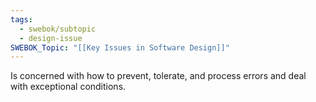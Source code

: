 ```yaml
---
tags:
  - swebok/subtopic
  - design-issue
SWEBOK_Topic: "[[Key Issues in Software Design]]"
---
```

Is concerned with how to prevent, tolerate, and process errors and deal with exceptional conditions.